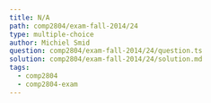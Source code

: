 ```yaml
---
title: N/A
path: comp2804/exam-fall-2014/24
type: multiple-choice
author: Michiel Smid
question: comp2804/exam-fall-2014/24/question.ts
solution: comp2804/exam-fall-2014/24/solution.md
tags:
  - comp2804
  - comp2804-exam
---
```


